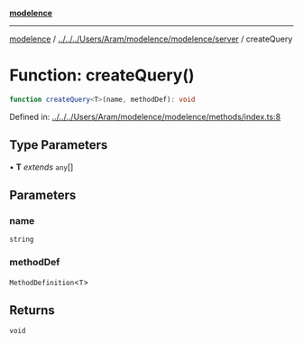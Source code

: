 [**modelence**](../../../../../../Aram/modelence/modelence/README.md)

***

[modelence](../../../../../../Aram/modelence/modelence/README.md) / [../../../Users/Aram/modelence/modelence/server](../README.md) / createQuery

# Function: createQuery()

```ts
function createQuery<T>(name, methodDef): void
```

Defined in: [../../../Users/Aram/modelence/modelence/methods/index.ts:8](https://github.com/modelence/modelence/blob/main/methods/index.ts#L8)

## Type Parameters

• **T** *extends* `any`[]

## Parameters

### name

`string`

### methodDef

`MethodDefinition`\<`T`\>

## Returns

`void`
